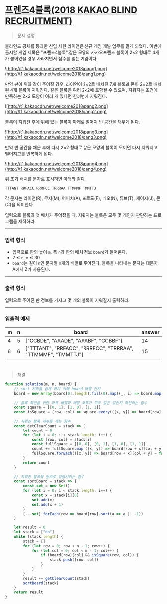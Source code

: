 # [프렌즈4블록(2018 KAKAO BLIND RECRUITMENT)](https://school.programmers.co.kr/learn/courses/30/lessons/17679)

> 문제 설명

블라인드 공채를 통과한 신입 사원 라이언은 신규 게임 개발 업무를 맡게 되었다. 이번에 출시할 게임 제목은 "프렌즈4블록".같은 모양의 카카오프렌즈 블록이 2×2 형태로 4개가 붙어있을 경우 사라지면서 점수를 얻는 게임이다.

![http://t1.kakaocdn.net/welcome2018/pang1.png](http://t1.kakaocdn.net/welcome2018/pang1.png)

만약 판이 위와 같이 주어질 경우, 라이언이 2×2로 배치된 7개 블록과 콘이 2×2로 배치된 4개 블록이 지워진다. 같은 블록은 여러 2×2에 포함될 수 있으며, 지워지는 조건에 만족하는 2×2 모양이 여러 개 있다면 한꺼번에 지워진다.

![http://t1.kakaocdn.net/welcome2018/pang2.png](http://t1.kakaocdn.net/welcome2018/pang2.png)

블록이 지워진 후에 위에 있는 블록이 아래로 떨어져 빈 공간을 채우게 된다.

![http://t1.kakaocdn.net/welcome2018/pang3.png](http://t1.kakaocdn.net/welcome2018/pang3.png)

만약 빈 공간을 채운 후에 다시 2×2 형태로 같은 모양의 블록이 모이면 다시 지워지고 떨어지고를 반복하게 된다.

![http://t1.kakaocdn.net/welcome2018/pang4.png](http://t1.kakaocdn.net/welcome2018/pang4.png)

위 초기 배치를 문자로 표시하면 아래와 같다.

`TTTANT
RRFACC
RRRFCC
TRRRAA
TTMMMF
TMMTTJ`

각 문자는 라이언(R), 무지(M), 어피치(A), 프로도(F), 네오(N), 튜브(T), 제이지(J), 콘(C)을 의미한다

입력으로 블록의 첫 배치가 주어졌을 때, 지워지는 블록은 모두 몇 개인지 판단하는 프로그램을 제작하라.

---

### **입력 형식**

- 입력으로 판의 높이 `m`, 폭 `n`과 판의 배치 정보 `board`가 들어온다.
- 2 ≦ `n`, `m` ≦ 30
- `board`는 길이 `n`인 문자열 `m`개의 배열로 주어진다. 블록을 나타내는 문자는 대문자 A에서 Z가 사용된다.

---

### **출력 형식**

입력으로 주어진 판 정보를 가지고 몇 개의 블록이 지워질지 출력하라.

---

### **입출력 예제**

| m | n | board | answer |
| --- | --- | --- | --- |
| 4 | 5 | ["CCBDE", "AAADE", "AAABF", "CCBBF"] | 14 |
| 6 | 6 | ["TTTANT", "RRFACC", "RRRFCC", "TRRRAA", "TTMMMF", "TMMTTJ"] | 15 |

#

> 해결

```jsx
function solution(m, n, board) {
    // sort 처리를 쉽게 하기 위해 board 배열 전치
    board = new Array(board[0].length).fill(0).map((_, i) => board.map(row => row[i]))
    
    // 블록 확인을 위한 좌표 배열과 해당 좌표가 모두 같은 값인지 확인하는 함수
    const square = [[0, 1], [1, 0], [1, 1]]
    const isSquare = (row, col) => square.every(([x, y]) => board[row][col] === board[row + x][col + y])
    
    // 지워진 블록 개수를 세는 함수
    const getClearCount = stack => {
        let count = 0
        for (let i = 0; i < stack.length; i++) {
            const [row, col] = stack[i]
            const fullSquare = [[0, 0], [0, 1], [1, 0], [1, 1]]
            count += fullSquare.map(([x, y]) => board[row + x][col + y]).filter(el => el).length
            fullSquare.forEach(([x, y]) => board[row + x][col + y] = false)
        }
        return count
    }
    
    // 지워진 블록을 앞으로 정렬시키는 함수
    const sortBoard = stack => {
        const set = new Set()
        for (let i = 0; i < stack.length; i++) {
            const x = stack[i][0]
            set.add(x)
            set.add(x + 1)
        }
        [...set].forEach(row => board[row].sort(a => a || -1))
    }
    
    let result = 0
    let stack = ["do"]
    while (stack.length) {
        stack = []
        for (let row = 0; row < n - 1; row++) {
            for (let col = 0; col < m - 1; col++) {
                if (board[row][col] && isSquare(row, col)) {
                    stack.push([row, col])
                }
            }
        }
        result += getClearCount(stack)
        sortBoard(stack)
    }
    return result
}
```

